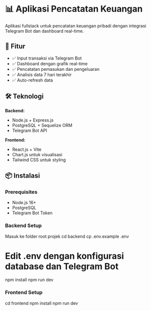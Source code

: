 # 📊 Aplikasi Pencatatan Keuangan

Aplikasi fullstack untuk pencatatan keuangan pribadi dengan integrasi Telegram Bot dan dashboard real-time.

## 🚀 Fitur

- ✅ Input transaksi via Telegram Bot
- ✅ Dashboard dengan grafik real-time
- ✅ Pencatatan pemasukan dan pengeluaran
- ✅ Analisis data 7 hari terakhir
- ✅ Auto-refresh data

## 🛠️ Teknologi

**Backend:**
- Node.js + Express.js
- PostgreSQL + Sequelize ORM
- Telegram Bot API

**Frontend:**
- React.js + Vite
- Chart.js untuk visualisasi
- Tailwind CSS untuk styling

## 📦 Instalasi

### Prerequisites
- Node.js 16+
- PostgreSQL
- Telegram Bot Token

### Backend Setup
Masuk ke folder root projek
cd backend
cp .env.example .env
# Edit .env dengan konfigurasi database dan Telegram Bot
npm install
npm run dev

### Frontend Setup
cd frontend
npm install
npm run dev